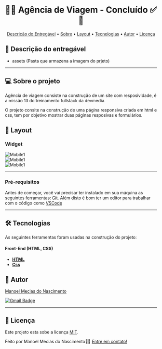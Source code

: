 
<!-- MODELO PROJETO FINALIZADO -->
<h1 align="center"> 
	  🚀✅ Agência de Viagem - Concluído ✅🚀
</h1>

<!-- ---------------------------------------------------------------------- -->

<!-- MODELO MENU DE NAVEGAÇÃO -->
<p align="center">
 <a href="#-Descrição-do-entregável">Descrição do Entregável</a> •
 <a href="#-sobre-o-projeto">Sobre</a> •
 <a href="#-layout">Layout</a> • 
 <a href="#-tecnologias">Tecnologias</a> • 
 <a href="#-autor">Autor</a> • 
 <a href="#user-content--licença">Licença</a>
</p>

<!-- ---------------------------------------------------------------------- -->

<!-- MODELO DE DESCRIÇÃO -->
## 📄 Descrição do entregável

<!-- EXEMPLO DE DESCRIÇÃO DE UM PROJETO: -->
- assets (Pasta que armazena a imagem do prjeto)

---

<!-- ---------------------------------------------------------------------- -->

<!-- MODELO DESCRIÇÃO SOBRE O PROJETO: -->
## 💻 Sobre o projeto

<!-- EXPLICA O MOTIVO DO PROJETO -->
Agência de viagem consiste na construção de um site com resposividade, é a missão 13 do treinamento fullstack da devmedia.

O projeto consite na construção de uma página responsiva criada em html e css, tem por objetivo mostrar duas páginas resposivas e formulários. 


<!-- LINHA DE DIVISÃO: -->

<!-- ---------------------------------------------------------------------- -->


<!-- EXEMPLO DE LAYOUT: -->
## 🎨 Layout

### Widget

  <!-- AQUI VOCÊ PASSA O CAMINHO DA IMAGEM -->
  ![Mobile1](https://github.com/mmnc12/agencia-de-viagem/blob/main/img/tela-1100.png)<br>
![Mobile1](https://github.com/mmnc12/agencia-de-viagem/blob/main/img/tela-768.png)<br>
![Mobile1](https://github.com/mmnc12/agencia-de-viagem/blob/main/img/tela-540.png)<br>

---

<!-- ---------------------------------------------------------------------- -->

<!-- MODELO DE PRÉ REQUISITOS -->
### Pré-requisitos

Antes de começar, você vai precisar ter instalado em sua máquina as seguintes ferramentas:
[Git](https://git-scm.com). 
Além disto é bom ter um editor para trabalhar com o código como [VSCode](https://code.visualstudio.com/)

---

<!-- ---------------------------------------------------------------------- -->

<!-- MODELO DE TECNOLOGIAS -->
## 🛠 Tecnologias

As seguintes ferramentas foram usadas na construção do projeto:

#### **Front-End**  (HTML, CSS) 

-   **[HTML](https://developer.mozilla.org/pt-BR/docs/Web/HTML)**
-   **[Css](https://developer.mozilla.org/pt-BR/docs/Web/CSS)**


<!-- ---------------------------------------------------------------------- -->


<!-- MODELO DE AUTOR-->
## 🦸 Autor

<a href="https://www.linkedin.com/in/manoel-mecias-nascimento-991152296/">
Manoel Mecias do Nascimento</a>
 <br />
 
[![Gmail Badge](https://img.shields.io/badge/-mmnc12@gmail.com-c14438?style=flat-square&logo=Gmail&logoColor=white&link=mailto:mmnc12@gmail.com)](mailto:mmnc12@gmail.com)

---

<!-- ---------------------------------------------------------------------- -->

<!-- MODELO DE LICENÇA -->
## 📝 Licença

Este projeto esta sobe a licença [MIT](./LICENSE).

Feito por Manoel Mecias do Nascimento👋🏽 [Entre em contato!](https://www.linkedin.com/in/manoel-mecias-nascimento-991152296)
